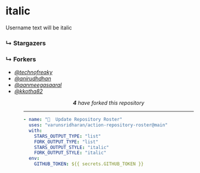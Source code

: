 # italic
Username text will be italic

### ↳ Stargazers

<!-- REPOSITORY_STARS:START -->

<!-- REPOSITORY_STARS:END -->

### ↳ Forkers

<!-- REPOSITORY_FORKS:START -->
<ul><li><a href="https://github.com/technofreaky" rel="nofollow"><i>@technofreaky</i> <br/> </a> </li><li><a href="https://github.com/anirudhdhan" rel="nofollow"><i>@anirudhdhan</i> <br/> </a> </li><li><a href="https://github.com/aanmeegasaaral" rel="nofollow"><i>@aanmeegasaaral</i> <br/> </a> </li><li><a href="https://github.com/kkotha82" rel="nofollow"><i>@kkotha82</i> <br/> </a> </li><ul><p align="center"><i><b>4</b> have forked this repository</i></p>
<!-- REPOSITORY_FORKS:END -->

---
  
```yml
- name: "🐔  Update Repository Roster"
  uses: "varunsridharan/action-repository-roster@main"
  with:
    STARS_OUTPUT_TYPE: "list"
    FORK_OUTPUT_TYPE: "list"
    STARS_OUTPUT_STYLE: "italic"
    FORK_OUTPUT_STYLE: "italic"
  env:
    GITHUB_TOKEN: ${{ secrets.GITHUB_TOKEN }}
```
